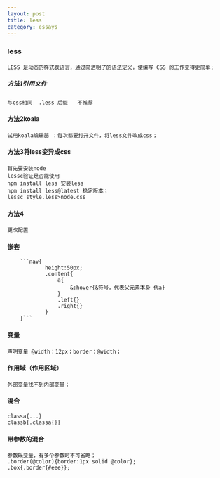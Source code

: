 ```yaml
---
layout: post
title: less
category: essays
---
```




### less

    LESS 是动态的样式表语言，通过简洁明了的语法定义，使编写 CSS 的工作变得更简单;

##### 方法1引用文件

    与css相同  .less 后缀   不推荐

#### 方法2koala

    试用koala编辑器 ：每次都要打开文件，将less文件改成css；

#### 方法3将less变异成css

    首先要安装node
    lessc验证是否能使用
    npm install less 安装less
    npm install less@latest 稳定版本；
    lessc style.less>node.css

#### 方法4

    更改配置

#### 嵌套

        ```nav{
                height:50px;
                .content{
                    a{
                        &:hover{&符号，代表父元素本身 代a}
                    }
                    .left{}
                    .right{}
                }
        }```


#### 变量 

    声明变量 @width：12px；border：@width；

#### 作用域（作用区域）

    外部变量找不到内部变量；

#### 混合

    classa{...}
    classb{.classa{}}

#### 带参数的混合

    参数既变量，有多个参数时不可省略；
    .border(@color){border:1px solid @color};
    .box{.border{#eee}};
